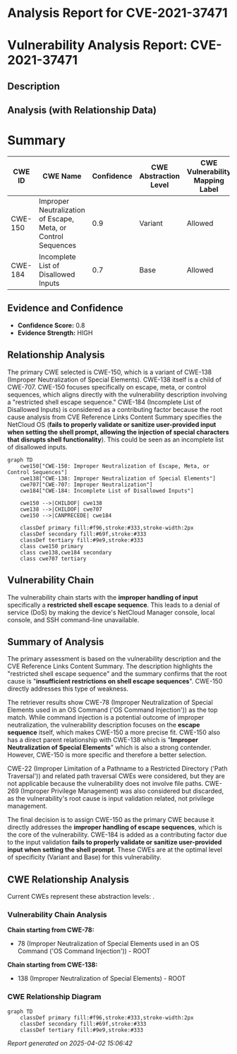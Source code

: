 # Analysis Report for CVE-2021-37471

# Vulnerability Analysis Report: CVE-2021-37471

## Description



## Analysis (with Relationship Data)

# Summary
| CWE ID | CWE Name | Confidence | CWE Abstraction Level | CWE Vulnerability Mapping Label | CWE-Vulnerability Mapping Notes |
|---|---|---|---|---|---|
| CWE-150 | Improper Neutralization of Escape, Meta, or Control Sequences | 0.9 | Variant | Allowed | Primary CWE |
| CWE-184 | Incomplete List of Disallowed Inputs | 0.7 | Base | Allowed | Secondary CWE |

## Evidence and Confidence

*   **Confidence Score:** 0.8
*   **Evidence Strength:** HIGH

## Relationship Analysis
The primary CWE selected is CWE-150, which is a variant of CWE-138 (Improper Neutralization of Special Elements). CWE-138 itself is a child of CWE-707. CWE-150 focuses specifically on escape, meta, or control sequences, which aligns directly with the vulnerability description involving a "restricted shell escape sequence." CWE-184 (Incomplete List of Disallowed Inputs) is considered as a contributing factor because the root cause analysis from CVE Reference Links Content Summary specifies the NetCloud OS (**fails to properly validate or sanitize user-provided input when setting the shell prompt, allowing the injection of special characters that disrupts shell functionality**). This could be seen as an incomplete list of disallowed inputs.

```mermaid
graph TD
    cwe150["CWE-150: Improper Neutralization of Escape, Meta, or Control Sequences"]
    cwe138["CWE-138: Improper Neutralization of Special Elements"]
    cwe707["CWE-707: Improper Neutralization"]
    cwe184["CWE-184: Incomplete List of Disallowed Inputs"]
    
    cwe150 -->|CHILDOF| cwe138
    cwe138 -->|CHILDOF| cwe707
    cwe150 -->|CANPRECEDE| cwe184

    classDef primary fill:#f96,stroke:#333,stroke-width:2px
    classDef secondary fill:#69f,stroke:#333
    classDef tertiary fill:#9e9,stroke:#333
    class cwe150 primary
    class cwe138,cwe184 secondary
    class cwe707 tertiary
```

## Vulnerability Chain
The vulnerability chain starts with the **improper handling of input** specifically a **restricted shell escape sequence**. This leads to a denial of service (DoS) by making the device's NetCloud Manager console, local console, and SSH command-line unavailable.

## Summary of Analysis
The primary assessment is based on the vulnerability description and the CVE Reference Links Content Summary. The description highlights the "restricted shell escape sequence" and the summary confirms that the root cause is "**insufficient restrictions on shell escape sequences**". CWE-150 directly addresses this type of weakness.

The retriever results show CWE-78 (Improper Neutralization of Special Elements used in an OS Command ('OS Command Injection')) as the top match. While command injection is a potential outcome of improper neutralization, the vulnerability description focuses on the **escape sequence** itself, which makes CWE-150 a more precise fit. CWE-150 also has a direct parent relationship with CWE-138 which is "**Improper Neutralization of Special Elements**" which is also a strong contender. However, CWE-150 is more specific and therefore a better selection.

CWE-22 (Improper Limitation of a Pathname to a Restricted Directory ('Path Traversal')) and related path traversal CWEs were considered, but they are not applicable because the vulnerability does not involve file paths. CWE-269 (Improper Privilege Management) was also considered but discarded, as the vulnerability's root cause is input validation related, not privilege management.

The final decision is to assign CWE-150 as the primary CWE because it directly addresses the **improper handling of escape sequences**, which is the core of the vulnerability. CWE-184 is added as a contributing factor due to the input validation **fails to properly validate or sanitize user-provided input when setting the shell prompt**. These CWEs are at the optimal level of specificity (Variant and Base) for this vulnerability.


## CWE Relationship Analysis

Current CWEs represent these abstraction levels: .


### Vulnerability Chain Analysis

**Chain starting from CWE-78:**
- 78 (Improper Neutralization of Special Elements used in an OS Command ('OS Command Injection')) - ROOT


**Chain starting from CWE-138:**
- 138 (Improper Neutralization of Special Elements) - ROOT



### CWE Relationship Diagram

```mermaid
graph TD
    classDef primary fill:#f96,stroke:#333,stroke-width:2px
    classDef secondary fill:#69f,stroke:#333
    classDef tertiary fill:#9e9,stroke:#333
```



*Report generated on 2025-04-02 15:06:42*
